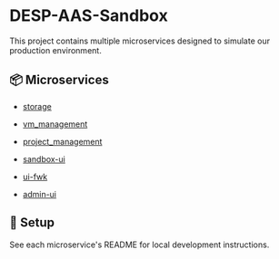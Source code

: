 # DESP-AAS-Sandbox

This project contains multiple microservices designed to simulate our production environment.

## 📦 Microservices

- [storage](https://github.com/acri-st/storage)
- [vm_management](https://github.com/acri-st/vm-management)
- [project_management](https://github.com/acri-st/project-management)
- [sandbox-ui](https://github.com/acri-st/sandbox-ui)

- [ui-fwk](https://github.com/acri-st/ui-fwk)
- [admin-ui](https://github.com/acri-st/admin-ui)

## 🧰 Setup

See each microservice's README for local development instructions.
